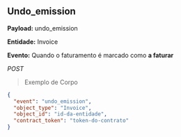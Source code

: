 ## Undo_emission

<strong>Payload:</strong> undo_emission

<strong>Entidade:</strong> Invoice

<strong>Evento:</strong>
Quando o faturamento é marcado como <strong>a faturar</strong>

<div class="api-endpoint">
  <div class="endpoint-data">
      <i class="label label-get">POST</i>
  </div>
</div>


> Exemplo de Corpo

```json
{
  "event": "undo_emission",
  "object_type": "Invoice",
  "object_id": "id-da-entidade",
  "contract_token": "token-do-contrato"
}
```